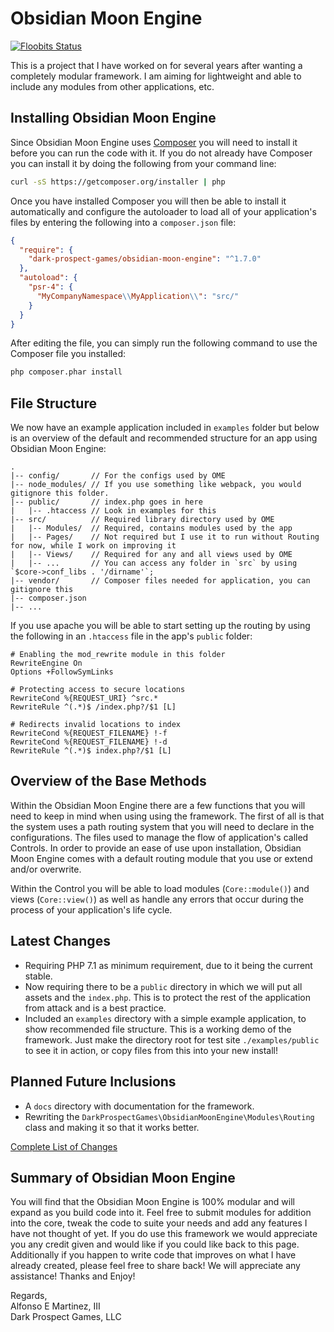 Obsidian Moon Engine
====================

[![Floobits Status](https://floobits.com/opensaurusrex/obsidian-moon-engine.svg)](https://floobits.com/opensaurusrex/obsidian-moon-engine/redirect)

This is a project that I have worked on for several years after wanting a completely modular framework. I am aiming for 
lightweight and able to include any modules from other applications, etc.

<a name="installing"></a>
## Installing Obsidian Moon Engine

Since Obsidian Moon Engine uses [Composer](http://getcomposer.org) you will need to install it before you can run the
code with it. If you do not already have Composer you can install it by doing the following from your command line:

```bash
curl -sS https://getcomposer.org/installer | php
```

Once you have installed Composer you will then be able to install it automatically and configure the autoloader to load
all of your application's files by entering the following into a `composer.json` file:

```json
{
  "require": {
    "dark-prospect-games/obsidian-moon-engine": "^1.7.0"
  },
  "autoload": {
    "psr-4": {
      "MyCompanyNamespace\\MyApplication\\": "src/"
    }
  }
}
```

After editing the file, you can simply run the following command to use the Composer file you installed:

```bash
php composer.phar install
```


<a name="file-structure"></a>
## File Structure

We now have an example application included in `examples` folder but below is an overview of the default and 
recommended structure for an app using Obsidian Moon Engine:

```
.
|-- config/       // For the configs used by OME
|-- node_modules/ // If you use something like webpack, you would gitignore this folder.
|-- public/       // index.php goes in here
|   |-- .htaccess // Look in examples for this
|-- src/          // Required library directory used by OME
|   |-- Modules/  // Required, contains modules used by the app
|   |-- Pages/    // Not required but I use it to run without Routing for now, while I work on improving it
|   |-- Views/    // Required for any and all views used by OME
|   |-- ...       // You can access any folder in `src` by using `$core->conf_libs . '/dirname'`;
|-- vendor/       // Composer files needed for application, you can gitignore this
|-- composer.json
|-- ...

```

If you use apache you will be able to start setting up the routing by using the following in an `.htaccess` file in the 
app's `public` folder:

```
# Enabling the mod_rewrite module in this folder
RewriteEngine On
Options +FollowSymLinks

# Protecting access to secure locations
RewriteCond %{REQUEST_URI} ^src.*
RewriteRule ^(.*)$ /index.php?/$1 [L]

# Redirects invalid locations to index
RewriteCond %{REQUEST_FILENAME} !-f
RewriteCond %{REQUEST_FILENAME} !-d
RewriteRule ^(.*)$ index.php?/$1 [L]
```

<a name="base-methods"></a>
## Overview of the Base Methods

Within the Obsidian Moon Engine there are a few functions that you will need to keep in mind when using using the 
framework. The first of all is that the system uses a path routing system that you will need to declare in the 
configurations. The files used to manage the flow of application's called Controls. In order to provide an ease of use 
upon installation, Obsidian Moon Engine comes with a default routing module that you use or extend and/or overwrite.

Within the Control you will be able to load modules (`Core::module()`) and views (`Core::view()`) as well as handle any 
errors that occur during the process of your application's life cycle.

<a name="latest-changes"></a>
## Latest Changes

- Requiring PHP 7.1 as minimum requirement, due to it being the current stable.
- Now requiring there to be a `public` directory in which we will put all assets and the `index.php`. This is to 
  protect the rest of the application from attack and is a best practice.
- Included an `examples` directory with a simple example application, to show recommended file structure. This is a 
  working demo of the framework. Just make the directory root for test site `./examples/public` to see it in action, or 
  copy files from this into your new install!

<a name="latest-changes.planned"></a>
## Planned Future Inclusions

- A `docs` directory with documentation for the framework.
- Rewriting the `DarkProspectGames\ObsidianMoonEngine\Modules\Routing` class and making it so that it works better.

[Complete List of Changes](CHANGELOG.md)

<a name="summary"></a>
## Summary of Obsidian Moon Engine

You will find that the Obsidian Moon Engine is 100% modular and will expand as you build code into it. Feel free to
submit modules for addition into the core, tweak the code to suite your needs and add any features I have not thought
of yet. If you do use this framework we would appreciate you any credit given and would like if you could like back to
this page. Additionally if you happen to write code that improves on what I have already created, please feel free to
share back! We will appreciate any assistance! Thanks and Enjoy!

Regards,  
Alfonso E Martinez, III  
Dark Prospect Games, LLC
